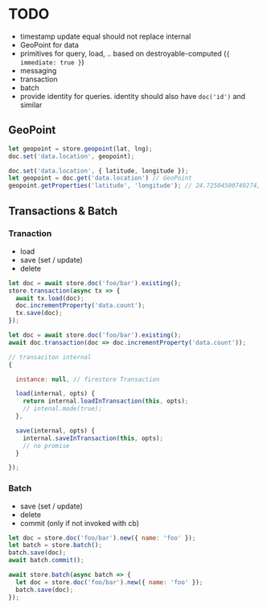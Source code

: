 # TODO

* timestamp update equal should not replace internal
* GeoPoint for data
* primitives for query, load, .. based on destroyable-computed (`{ immediate: true }`)
* messaging
* transaction
* batch
* provide identity for queries. identity should also have `doc('id')` and similar

## GeoPoint

``` javascript
let geopoint = store.geopoint(lat, lng);
doc.set('data.location', geopoint);
```

``` javascript
doc.set('data.location', { latitude, longitude });
let geopoint = doc.get('data.location') // GeoPoint
geopoint.getProperties('latitude', 'longitude'); // 24.72504500749274, 58.74554729994484
```

## Transactions & Batch

### Tranaction

* load
* save (set / update)
* delete

``` javascript
let doc = await store.doc('foo/bar').existing();
store.transaction(async tx => {
  await tx.load(doc);
  doc.incrementProperty('data.count');
  tx.save(doc);
});
```

``` javascript
let doc = await store.doc('foo/bar').existing();
await doc.transaction(doc => doc.incrementProperty('data.count'));
```

``` javascript
// transaciton internal
{

  instance: null, // firestore Transaction

  load(internal, opts) {
    return internal.loadInTransaction(this, opts);
    // intenal.mode(true);
  },

  save(internal, opts) {
    internal.saveInTransaction(this, opts);
    // no promise
  }

});
```

### Batch

* save (set / update)
* delete
* commit (only if not invoked with cb)

``` javascript
let doc = store.doc('foo/bar').new({ name: 'foo' });
let batch = store.batch();
batch.save(doc);
await batch.commit();
```

``` javascript
await store.batch(async batch => {
  let doc = store.doc('foo/bar').new({ name: 'foo' });
  batch.save(doc);
});
```
